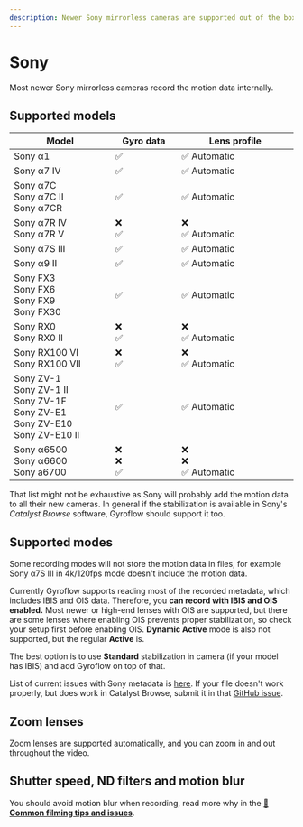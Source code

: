 ```yaml
---
description: Newer Sony mirrorless cameras are supported out of the box.
---
```


# Sony

Most newer Sony mirrorless cameras record the motion data internally.

## Supported models

<table><thead><tr><th width="289">Model</th><th width="174">Gyro data</th><th width="320">Lens profile</th></tr></thead><tbody><tr><td>Sony α1</td><td>✅</td><td>✅ Automatic</td></tr><tr><td>Sony α7 IV</td><td>✅</td><td>✅ Automatic</td></tr><tr><td>Sony α7C<br>Sony α7C II<br>Sony α7CR</td><td>✅</td><td>✅ Automatic</td></tr><tr><td>Sony α7R IV<br>Sony α7R V</td><td>❌<br>✅</td><td>❌<br>✅ Automatic</td></tr><tr><td>Sony α7S III</td><td>✅</td><td>✅ Automatic</td></tr><tr><td>Sony α9 II</td><td>✅</td><td>✅ Automatic</td></tr><tr><td>Sony FX3<br>Sony FX6<br>Sony FX9<br>Sony FX30</td><td>✅</td><td>✅ Automatic</td></tr><tr><td>Sony RX0<br>Sony RX0 II</td><td>❌<br>✅</td><td>❌<br>✅ Automatic</td></tr><tr><td>Sony RX100 VI<br>Sony RX100 VII</td><td>❌<br>✅</td><td>❌<br>✅ Automatic</td></tr><tr><td>Sony ZV-1<br>Sony ZV-1 II<br>Sony ZV-1F<br>Sony ZV-E1<br>Sony ZV-E10<br>Sony ZV-E10 II</td><td>✅</td><td>✅ Automatic</td></tr><tr><td>Sony α6500<br>Sony α6600<br>Sony a6700</td><td>❌<br>❌<br>✅</td><td>❌<br>❌<br>✅ Automatic</td></tr></tbody></table>

That list might not be exhaustive as Sony will probably add the motion data to all their new cameras. In general if the stabilization is available in Sony's _Catalyst Browse_ software, Gyroflow should support it too.

## Supported modes

Some recording modes will not store the motion data in files, for example Sony α7S III in 4k/120fps mode doesn't include the motion data.&#x20;

Currently Gyroflow supports reading most of the recorded metadata, which includes IBIS and OIS data. Therefore, you **can record with IBIS and OIS enabled.** Most newer or high-end lenses with OIS are supported, but there are some lenses where enabling OIS prevents proper stabilization, so check your setup first before enabling OIS. **Dynamic Active** mode is also not supported, but the regular **Active** is.

The best option is to use **Standard** stabilization in camera (if your model has IBIS) and add Gyroflow on top of that.

List of current issues with Sony metadata is [here](https://github.com/gyroflow/gyroflow/issues/849). If your file doesn't work properly, but does work in Catalyst Browse, submit it in that [GitHub issue](https://github.com/gyroflow/gyroflow/issues/849).

## Zoom lenses

Zoom lenses are supported automatically, and you can zoom in and out throughout the video.

## Shutter speed, ND filters and motion blur

You should avoid motion blur when recording, read more why in the [📸 **Common filming tips and issues**](../common-filming-tips-and-issues.md).
